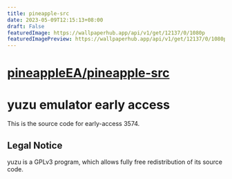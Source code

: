 ```yaml
---
title: pineapple-src
date: 2023-05-09T12:15:13+08:00
draft: False
featuredImage: https://wallpaperhub.app/api/v1/get/12137/0/1080p
featuredImagePreview: https://wallpaperhub.app/api/v1/get/12137/0/1080p
---
```


# [pineappleEA/pineapple-src](https://github.com/pineappleEA/pineapple-src)

yuzu emulator early access
=============

This is the source code for early-access 3574.

## Legal Notice

yuzu is a GPLv3 program, which allows fully free redistribution of its source code.